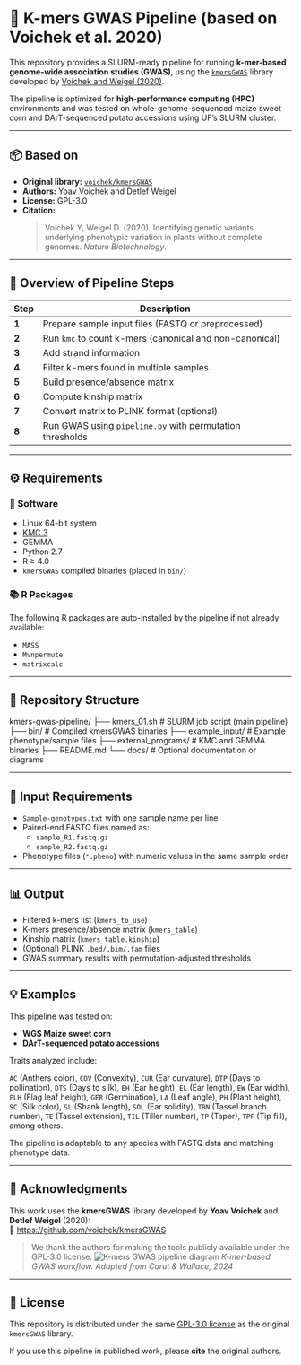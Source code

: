 # 🌽 K-mers GWAS Pipeline (based on Voichek et al. 2020)

This repository provides a SLURM-ready pipeline for running **k-mer-based genome-wide association studies (GWAS)**, using the [`kmersGWAS`](https://github.com/voichek/kmersGWAS) library developed by [Voichek and Weigel (2020)](https://www.nature.com/articles/s41587-019-0380-0).

The pipeline is optimized for **high-performance computing (HPC)** environments and was tested on whole-genome-sequenced maize sweet corn and DArT-sequenced potato accessions using UF’s SLURM cluster.

---

## 📦 Based on

- **Original library:** [`voichek/kmersGWAS`](https://github.com/voichek/kmersGWAS)  
- **Authors:** Yoav Voichek and Detlef Weigel  
- **License:** GPL-3.0  
- **Citation:**  
  > Voichek Y, Weigel D. (2020). Identifying genetic variants underlying phenotypic variation in plants without complete genomes. *Nature Biotechnology*.

---

## 🚀 Overview of Pipeline Steps

| Step | Description |
|------|-------------|
| **1** | Prepare sample input files (FASTQ or preprocessed) |
| **2** | Run `kmc` to count k-mers (canonical and non-canonical) |
| **3** | Add strand information |
| **4** | Filter k-mers found in multiple samples |
| **5** | Build presence/absence matrix |
| **6** | Compute kinship matrix |
| **7** | Convert matrix to PLINK format (optional) |
| **8** | Run GWAS using `pipeline.py` with permutation thresholds |

---

## ⚙️ Requirements

### 🧠 Software

- Linux 64-bit system
- [KMC 3](https://github.com/refresh-bio/KMC)
- GEMMA
- Python 2.7
- R ≥ 4.0
- `kmersGWAS` compiled binaries (placed in `bin/`)

### 📚 R Packages

The following R packages are auto-installed by the pipeline if not already available:

- `MASS`
- `Mvnpermute`
- `matrixcalc`

---

## 📁 Repository Structure

kmers-gwas-pipeline/
├── kmers_01.sh # SLURM job script (main pipeline)
├── bin/ # Compiled kmersGWAS binaries
├── example_input/ # Example phenotype/sample files
├── external_programs/ # KMC and GEMMA binaries
├── README.md
└── docs/ # Optional documentation or diagrams

---

## 📂 Input Requirements

- `Sample-genotypes.txt` with one sample name per line
- Paired-end FASTQ files named as:
  - `sample_R1.fastq.gz`
  - `sample_R2.fastq.gz`
- Phenotype files (`*.pheno`) with numeric values in the same sample order

---

## 📊 Output

- Filtered k-mers list (`kmers_to_use`)
- K-mers presence/absence matrix (`kmers_table`)
- Kinship matrix (`kmers_table.kinship`)
- (Optional) PLINK `.bed/.bim/.fam` files
- GWAS summary results with permutation-adjusted thresholds

---

## 💡 Examples

This pipeline was tested on:

- **WGS Maize sweet corn**
- **DArT-sequenced potato accessions**

Traits analyzed include:

`AC` (Anthers color), `COV` (Convexity), `CUR` (Ear curvature), `DTP` (Days to pollination), `DTS` (Days to silk), `EH` (Ear height), `EL` (Ear length), `EW` (Ear width), `FLH` (Flag leaf height), `GER` (Germination), `LA` (Leaf angle), `PH` (Plant height), `SC` (Silk color), `SL` (Shank length), `SOL` (Ear solidity), `TBN` (Tassel branch number), `TE` (Tassel extension), `TIL` (Tiller number), `TP` (Taper), `TPF` (Tip fill), among others.

The pipeline is adaptable to any species with FASTQ data and matching phenotype data.

---

## 🙏 Acknowledgments

This work uses the **kmersGWAS** library developed by **Yoav Voichek** and **Detlef Weigel** (2020):  
🔗 https://github.com/voichek/kmersGWAS

> We thank the authors for making the tools publicly available under the GPL-3.0 license.
![K-mers GWAS pipeline diagram](docs/pipeline_diagram.png)
*K-mer-based GWAS workflow. Adapted from Corut & Wallace, 2024*
---

## 📜 License

This repository is distributed under the same [GPL-3.0 license](https://www.gnu.org/licenses/gpl-3.0.en.html) as the original `kmersGWAS` library.

If you use this pipeline in published work, please **cite** the original authors.
